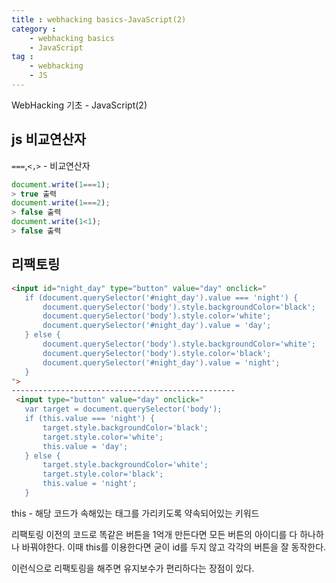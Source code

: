 ```yaml
---
title : webhacking basics-JavaScript(2)
category :
    - webhacking basics
    - JavaScript
tag :
    - webhacking
    - JS
---
```

WebHacking 기초 - JavaScript(2)


## js 비교연산자
 `===`,`<,>` - 비교연산자

 ```javascript
 document.write(1===1);
 > true 출력
 document.write(1===2);
 > false 출력
 document.write(1<1);
 > false 출력
 ```

## 리팩토링
 ```html
 <input id="night_day" type="button" value="day" onclick="
    if (document.querySelector('#night_day').value === 'night') {
        document.querySelector('body').style.backgroundColor='black';
        document.querySelector('body').style.color='white';
        document.querySelector('#night_day').value = 'day';
    } else {
        document.querySelector('body').style.backgroundColor='white';
        document.querySelector('body').style.color='black';
        document.querySelector('#night_day').value = 'night';
    }
 ">
 --------------------------------------------------
  <input type="button" value="day" onclick="
    var target = document.querySelector('body');
    if (this.value === 'night') {
        target.style.backgroundColor='black';
        target.style.color='white';
        this.value = 'day';
    } else {
        target.style.backgroundColor='white';
        target.style.color='black';
        this.value = 'night';
    }
 ```
 this - 해당 코드가 속해있는 태그를 가리키도록 약속되어있는 키워드  


 리팩토링 이전의 코드로 똑같은 버튼을 1억개 만든다면 모든 버튼의 아이디를 다 하나하나 바꿔야한다. 이때 this를 이용한다면 굳이 id를 두지 않고 각각의 버튼을 잘 동작한다.


 이런식으로 리팩토링을 해주면 유지보수가 편리하다는 장점이 있다.